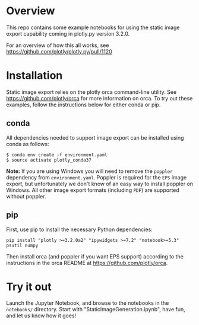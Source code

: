 # Overview
This repo contains some example notebooks for using the static image export
capability coming in plotly.py version 3.2.0.

For an overview of how this all works, see
https://github.com/plotly/plotly.py/pull/1120

# Installation
Static image export relies on the plotly orca command-line utility.
See https://github.com/plotly/orca for more information on orca.  To try
out these examples, follow the instructions below for either conda or
pip. 

## conda
All dependencies needed to support image export can be installed using conda
as follows:

```
$ conda env create -f environment.yaml
$ source activate plotly_conda37
```

**Note:** If you are using Windows you will need to remove the `poppler`
dependency from `environment.yaml`. Poppler is required for the `EPS` image
export, but unfortunately we don't know of an easy way to install poppler
on Windows.  All other image export formats (including `PDF`) are supported
without poppler.

## pip
First, use pip to install the necessary Python dependencies:

```
pip install "plotly >=3.2.0a2" "ipywidgets >=7.2" "notebook>=5.3" psutil numpy 
```

Then install orca (and poppler if you want EPS support) according to the
instructions in the orca README at https://github.com/plotly/orca.

# Try it out
Launch the Jupyter Notebook, and browse to the notebooks in the `notebooks/`
directory.  Start with "StaticImageGeneration.ipynb", have fun, and let
us know how it goes!
